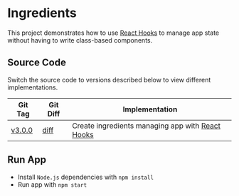 # Ingredients

This project demonstrates how to use [React Hooks](https://reactjs.org/docs/hooks-intro.html) to manage app state without having to write class-based components.

## Source Code

Switch the source code to versions described below to view different implementations.

| Git Tag | Git Diff | Implementation |
|---------|----------|----------------|
| [v3.0.0](https://github.com/TranXuanHoang/React/releases/tag/v3.0.0) | [diff](https://github.com/TranXuanHoang/React/compare/v1.7.0...v3.0.0) | Create ingredients managing app with [React Hooks](https://reactjs.org/docs/hooks-intro.html) |

## Run App

* Install `Node.js` dependencies with `npm install`
* Run app with `npm start`
